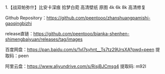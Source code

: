 1.【战双帕弥什】比安卡深痕 拾梦白菀 高清壁纸 原图 4k 6k 8k 高清修复

Github Repository：https://github.com/peentooo/zhanshuangpamishi-gaoqingbizhi

release直链：https://github.com/peentooo/bianka-shenhen-shimengbaiyuan/releases/tag/images

百度网盘：https://pan.baidu.com/s/1vl7syhnt__Ts7tz29UrsXA?pwd=peen 
提取码：peen

阿里云盘：https://www.aliyundrive.com/s/RisjBJCmsg4
提取码: m92l
